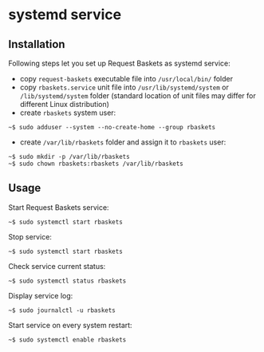 # systemd service


## Installation

Following steps let you set up Request Baskets as systemd service:

 * copy `request-baskets` executable file into `/usr/local/bin/` folder
 * copy `rbaskets.service` unit file into `/usr/lib/systemd/system` or `/lib/systemd/system` folder (standard location of unit files may differ for different Linux distribution)
 * create `rbaskets` system user:

 ```
 ~$ sudo adduser --system --no-create-home --group rbaskets
 ```

 * create `/var/lib/rbaskets` folder and assign it to `rbaskets` user:

 ```
 ~$ sudo mkdir -p /var/lib/rbaskets
 ~$ sudo chown rbaskets:rbaskets /var/lib/rbaskets
 ```


## Usage

Start Request Baskets service:
```
~$ sudo systemctl start rbaskets
```

Stop service:
```
~$ sudo systemctl start rbaskets
```

Check service current status:
```
~$ sudo systemctl status rbaskets
```

Display service log:
```
~$ sudo journalctl -u rbaskets
```

Start service on every system restart:
```
~$ sudo systemctl enable rbaskets
```
